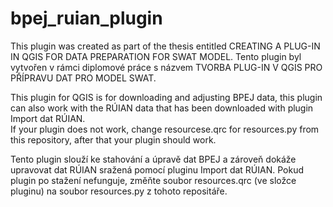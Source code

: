 # bpej_ruian_plugin
This plugin was created as part of the thesis entitled CREATING A PLUG-IN IN QGIS FOR DATA PREPARATION FOR SWAT MODEL.
Tento plugin byl vytvořen v rámci diplomové práce s názvem TVORBA PLUG-IN V QGIS PRO PŘÍPRAVU DAT PRO MODEL SWAT.

This plugin for QGIS is for downloading and adjusting BPEJ data, this plugin can also work with the RÚIAN data that has been downloaded with plugin Import dat RÚIAN.  
If your plugin does not work, change resourcese.qrc for resources.py from this repository, after that your plugin should work. 

Tento plugin slouží ke stahování a úpravě dat BPEJ a zároveň dokáže upravovat dat RÚIAN sražená pomocí pluginu Import dat RÚIAN.
Pokud plugin po stažení nefunguje, změňte soubor resources.qrc (ve složce pluginu) na soubor resources.py z tohoto repositáře.
